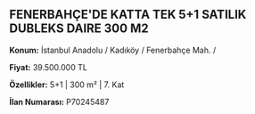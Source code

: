 ## FENERBAHÇE'DE KATTA TEK 5+1 SATILIK DUBLEKS DAIRE 300 M2

**Konum:** İstanbul Anadolu / Kadıköy / Fenerbahçe Mah. /

**Fiyat:** 39.500.000 TL

**Özellikler:** 5+1 | 300 m² | 7. Kat

**İlan Numarası:** P70245487
